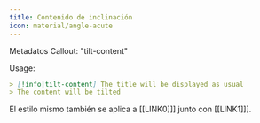 ```yaml
---
title: Contenido de inclinación
icon: material/angle-acute
---
```


Metadatos Callout: "tilt-content"

Usage:
```md
> [!info|tilt-content] The title will be displayed as usual
> The content will be tilted
```

El estilo mismo también se aplica a [[LINK0]]] junto con [[LINK1]]].